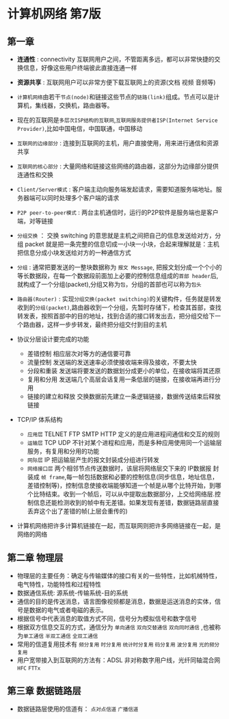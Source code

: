 # 计算机网络 第7版

## 第一章

- **连通性** : connectivity 互联网用户之间，不管距离多远，都可以非常快捷的交换信息，好像这些用户终端彼此直接连通一样
- **资源共享** : 互联网用户可以非常方便下载互联网上的资源(文档 视频 音频等)
- `计算机网络`由若干`节点(node)`和链接这些节点的`链路(link)`组成。节点可以是计算机，集线器，交换机，路由器等。
- 现在的互联网是`多层次ISP结构的互联网`,`互联网服务提供者ISP(Internet Service Provider)`,比如中国电信，中国联通，中国移动

- `互联网的边缘部分` : 连接到互联网的主机，用户直接使用，用来进行通信和资源共享
- `互联网的核心部分` : 大量网络和链接这些网络的路由器，这部分为边缘部分提供连通性和交换
- `Client/Server模式` : 客户端主动向服务端发起请求，需要知道服务端地址。服务器端可以同时处理多个客户端的请求
- `P2P peer-to-peer模式` : 两台主机通信时，运行的P2P软件是服务端也是客户端，对等链接


- `分组交换` ： 交换 switching 的意思就是主机之间把自己的信息发送给对方，分组 packet 就是把一条完整的信息切成一小块一小块，合起来理解就是：主机把信息分成小块发送给对方的一种通信方式

- `分组` : 通常把要发送的一整块数据称为 `报文 Message`, 把报文划分成一个个小的等长数据段，在每一个数据段前面加上必要的控制信息组成的`首部 header`后,就构成了一个分组(packet),分组又称为`包`，分组的首部也可以称为`包头`

- `路由器(Router)` : 实现`分组交换(packet switching)`的关键构件，任务就是转发收到的`分组(packet)`,路由器收到一个分组，先暂时存储下，检查其首部，查找转发表，按照首部中的目的地址，找到合适的接口转发出去，把分组交给下一个路由器，这样一步步转发，最终把分组交付到目的主机

- 协议分层设计要完成的功能
  - 差错控制 相应层次对等方的通信要可靠
  - 流量控制 发送端的发送速率必须使接收端来得及接收，不要太快
  - 分段和重装 发送端将要发送的数据划分成更小的单位，在接收端将其还原
  - 复用和分用 发送端几个高层会话复用一条低层的链接，在接收端再进行分用
  - 链接的建立和释放 交换数据前先建立一条逻辑链接，数据传送结束后释放链接

- TCP/IP 体系结构
  - `应用层` TELNET FTP SMTP HTTP 定义的是应用进程间通信和交互的规则
  - `运输层` TCP UDP 不针对某个进程和应用，而是多种应用使用同一个运输层服务，有复用和分用的功能
  - `网际层` IP 把运输层产生的报文封装成分组进行转发
  - `网络接口层` 两个相邻节点传送数据时，该层将网络层交下来的 IP数据报 封装成 `帧 frame`,每一帧包括数据和必要的控制信息(同步信息，地址信息，差错控制等)，控制信息使接收端能够知道一个帧是从哪个比特开始，到哪个比特结束。收到一个帧后，可以从中提取出数据部分，上交给网络层.控制信息还能检测收到的帧中有无差错。如果发现有差错，数据链路层直接丢弃这个出了差错的帧(上层会重传的)

- 计算机网络把许多计算机链接在一起，而互联网则把许多网络链接在一起，是网络的网络

## 第二章 物理层

- 物理层的主要任务：确定与传输媒体的接口有关的一些特性，比如机械特性，电气特性，功能特性和过程特性
- 数据通信系统: 源系统-传输系统-目的系统
- 通信的目的是传送消息，语言图像视频都是消息，数据是运送消息的实体，信号是数据的电气或者电磁的表示。
- 根据信号中代表消息的取值方式不同，信号分为模拟信号和数字信号
- 根据双方信息交互的方式，通信分为 `单向通信` `双向交替通信` `双向同时通信` ,也被称为`单工通信` `半双工通信` `全双工通信`
- 常用的信道复用技术有 `频分复用` `时分复用` `统计时分复用` `码分复用` `波分复用` `光的频分复用`
- 用户宽带接入到互联网的方法有：ADSL 非对称数字用户线，光纤同轴混合网`HFC` `FTTx`

## 第三章 数据链路层

- 数据链路层使用的信道有： `点对点信道`   `广播信道`














